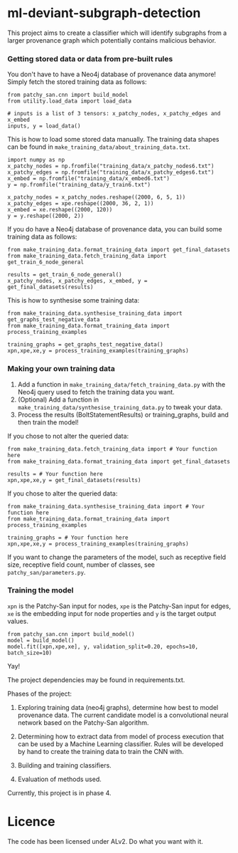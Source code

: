 # ml-deviant-subgraph-detection
This project aims to create a classifier which will identify subgraphs from a larger provenance graph which potentially contains malicious behavior.

### Getting stored data or data from pre-built rules
You don't have to have a Neo4j database of provenance data anymore! Simply fetch the stored training data as follows:
```
from patchy_san.cnn import build_model
from utility.load_data import load_data

# inputs is a list of 3 tensors: x_patchy_nodes, x_patchy_edges and x_embed
inputs, y = load_data()
```
This is how to load some stored data manually. The training data shapes can be found in
`make_training_data/about_training_data.txt`.
```
import numpy as np
x_patchy_nodes = np.fromfile("training_data/x_patchy_nodes6.txt")
x_patchy_edges = np.fromfile("training_data/x_patchy_edges6.txt")
x_embed = np.fromfile("training_data/x_embed6.txt")
y = np.fromfile("training_data/y_train6.txt")

x_patchy_nodes = x_patchy_nodes.reshape((2000, 6, 5, 1))
x_patchy_edges = xpe.reshape((2000, 36, 2, 1))
x_embed = xe.reshape((2000, 120))
y = y.reshape((2000, 2))
```

If you do have a Neo4j database of provenance data, you can build some training data as follows:
```
from make_training_data.format_training_data import get_final_datasets
from make_training_data.fetch_training_data import get_train_6_node_general

results = get_train_6_node_general()
x_patchy_nodes, x_patchy_edges, x_embed, y = get_final_datasets(results)
```

This is how to synthesise some training data:
```
from make_training_data.synthesise_training_data import get_graphs_test_negative_data
from make_training_data.format_training_data import process_training_examples

training_graphs = get_graphs_test_negative_data()
xpn,xpe,xe,y = process_training_examples(training_graphs)
```

### Making your own training data

1. Add a function in ```make_training_data/fetch_training_data.py``` with the Neo4j query used to
fetch the training data you want.
2. (Optional) Add a function in ```make_training_data/synthesise_training_data.py``` to tweak your data.
3. Process the results (BoltStatementResults) or training_graphs, build and then train the model!

If you chose to not alter the queried data:
```
from make_training_data.fetch_training_data import # Your function here
from make_training_data.format_training_data import get_final_datasets

results = # Your function here
xpn,xpe,xe,y = get_final_datasets(results)
```

If you chose to alter the queried data:
```
from make_training_data.synthesise_training_data import # Your function here
from make_training_data.format_training_data import process_training_examples

training_graphs = # Your function here
xpn,xpe,xe,y = process_training_examples(training_graphs)
```

If you want to change the parameters of the model, such as receptive field size, receptive
field count, number of classes, see `patchy_san/parameters.py`.

### Training the model
`xpn` is the Patchy-San input for nodes, `xpe` is the Patchy-San input for edges, `xe` is the embedding
input for node properties and `y` is the target output values.
```
from patchy_san.cnn import build_model()
model = build_model()
model.fit([xpn,xpe,xe], y, validation_split=0.20, epochs=10, batch_size=10)
```
Yay!

The project dependencies may be found in requirements.txt.

Phases of the project:
1) Exploring training data (neo4j graphs), determine how best to model provenance data. The current candidate model is a convolutional neural network based on the Patchy-San algorithm.

2) Determining how to extract data from model of process execution that can be used by a Machine Learning classifier. Rules will be developed by hand to create the training data to train the CNN with.

3) Building and training classifiers.

4) Evaluation of methods used.

Currently, this project is in phase 4.

# Licence
The code has been licensed under ALv2. Do what you want with it. 
